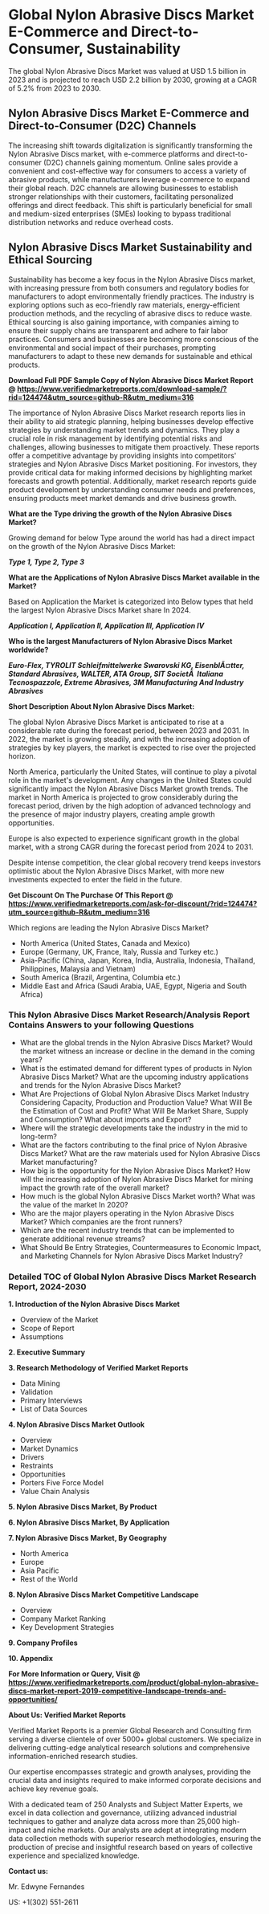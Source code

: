 <h1>Global Nylon Abrasive Discs Market E-Commerce and Direct-to-Consumer, Sustainability</h1><p class=""><p>The global Nylon Abrasive Discs Market was valued at USD 1.5 billion in 2023 and is projected to reach USD 2.2 billion by 2030, growing at a CAGR of 5.2% from 2023 to 2030.</p><h2>Nylon Abrasive Discs Market E-Commerce and Direct-to-Consumer (D2C) Channels</h2><p>The increasing shift towards digitalization is significantly transforming the Nylon Abrasive Discs market, with e-commerce platforms and direct-to-consumer (D2C) channels gaining momentum. Online sales provide a convenient and cost-effective way for consumers to access a variety of abrasive products, while manufacturers leverage e-commerce to expand their global reach. D2C channels are allowing businesses to establish stronger relationships with their customers, facilitating personalized offerings and direct feedback. This shift is particularly beneficial for small and medium-sized enterprises (SMEs) looking to bypass traditional distribution networks and reduce overhead costs.</p><h2>Nylon Abrasive Discs Market Sustainability and Ethical Sourcing</h2><p>Sustainability has become a key focus in the Nylon Abrasive Discs market, with increasing pressure from both consumers and regulatory bodies for manufacturers to adopt environmentally friendly practices. The industry is exploring options such as eco-friendly raw materials, energy-efficient production methods, and the recycling of abrasive discs to reduce waste. Ethical sourcing is also gaining importance, with companies aiming to ensure their supply chains are transparent and adhere to fair labor practices. Consumers and businesses are becoming more conscious of the environmental and social impact of their purchases, prompting manufacturers to adapt to these new demands for sustainable and ethical products.</p></p><p class=""><strong>Download Full PDF Sample Copy of Nylon Abrasive Discs Market Report @ <a href="https://www.verifiedmarketreports.com/download-sample/?rid=124474&utm_source=github-R&utm_medium=316" target="_blank">https://www.verifiedmarketreports.com/download-sample/?rid=124474&utm_source=github-R&utm_medium=316</a></strong></p><p>The importance of&nbsp;Nylon Abrasive Discs Market research reports lies in their ability to aid strategic planning, helping businesses develop effective strategies by understanding market trends and dynamics. They play a crucial role in risk management by identifying potential risks and challenges, allowing businesses to mitigate them proactively. These reports offer a competitive advantage by providing insights into competitors' strategies and Nylon Abrasive Discs Market positioning. For investors, they provide critical data for making informed decisions by highlighting market forecasts and growth potential. Additionally, market research reports guide product development by understanding consumer needs and preferences, ensuring products meet market demands and drive business growth.</p><p><strong>What are the&nbsp;Type driving the growth of the Nylon Abrasive Discs Market?</strong></p><p id="" class="">Growing demand for below Type around the world has had a direct impact on the growth of the Nylon Abrasive Discs Market:</p><p class=""><em><strong>Type 1, Type 2, Type 3</strong></em></p><p class=""><strong>What are the&nbsp;Applications&nbsp;of Nylon Abrasive Discs Market available in the Market?</strong></p><p id="" class="">Based on Application the Market is categorized into Below types that held the largest Nylon Abrasive Discs Market share In 2024.</p><p class=""><em><strong>Application I, Application II, Application III, Application IV</strong></em></p><p class=""><strong>Who is the largest Manufacturers of Nylon Abrasive Discs Market worldwide?</strong></p><p><em><strong>Euro-Flex, TYROLIT Schleifmittelwerke Swarovski KG, EisenblÃ¤tter, Standard Abrasives, WALTER, ATA Group, SIT SocietÃ  Italiana Tecnospazzole, Extreme Abrasives, 3M Manufacturing And Industry Abrasives</strong></em></p><p id="" class=""><strong>Short Description About Nylon Abrasive Discs Market:</strong></p><p>The global Nylon Abrasive Discs Market is anticipated to rise at a considerable rate during the forecast period, between 2023 and 2031. In 2022, the market is growing steadily, and with the increasing adoption of strategies by key players, the market is expected to rise over the projected horizon.</p><p>North America, particularly the United States, will continue to play a pivotal role in the market's development. Any changes in the United States could significantly impact the Nylon Abrasive Discs Market growth trends. The market in North America is projected to grow considerably during the forecast period, driven by the high adoption of advanced technology and the presence of major industry players, creating ample growth opportunities.</p><p>Europe is also expected to experience significant growth in the global market, with a strong CAGR during the forecast period from 2024 to 2031.</p><p>Despite intense competition, the clear global recovery trend keeps investors optimistic about the Nylon Abrasive Discs Market, with more new investments expected to enter the field in the future.</p><p id="" class=""><strong>Get Discount On The Purchase Of This Report @ <a href="https://www.verifiedmarketreports.com/ask-for-discount/?rid=124474?utm_source=github-R&utm_medium=316" target="_blank">https://www.verifiedmarketreports.com/ask-for-discount/?rid=124474?utm_source=github-R&utm_medium=316</a></strong></p><p class="">Which regions are leading the Nylon Abrasive Discs Market?</p><ul><li>North America (United States, Canada and Mexico)</li><li>Europe (Germany, UK, France, Italy, Russia and Turkey etc.)</li><li>Asia-Pacific (China, Japan, Korea, India, Australia, Indonesia, Thailand, Philippines, Malaysia and Vietnam)</li><li>South America (Brazil, Argentina, Columbia etc.)</li><li>Middle East and Africa (Saudi Arabia, UAE, Egypt, Nigeria and South Africa)</li></ul><h3 id="" class="">This Nylon Abrasive Discs Market Research/Analysis Report Contains Answers to your following Questions</h3><ul><li>What are the global trends in the Nylon Abrasive Discs Market? Would the market witness an increase or decline in the demand in the coming years?</li><li>What is the estimated demand for different types of products in Nylon Abrasive Discs Market? What are the upcoming industry applications and trends for the Nylon Abrasive Discs Market?</li><li>What Are Projections of Global Nylon Abrasive Discs Market Industry Considering Capacity, Production and Production Value? What Will Be the Estimation of Cost and Profit? What Will Be Market Share, Supply and Consumption? What about imports and Export?</li><li>Where will the strategic developments take the industry in the mid to long-term?</li><li>What are the factors contributing to the final price of Nylon Abrasive Discs Market? What are the raw materials used for Nylon Abrasive Discs Market manufacturing?</li><li>How big is the opportunity for the Nylon Abrasive Discs Market? How will the increasing adoption of Nylon Abrasive Discs Market for mining impact the growth rate of the overall market?</li><li>How much is the global Nylon Abrasive Discs Market worth? What was the value of the market In 2020?</li><li>Who are the major players operating in the Nylon Abrasive Discs Market? Which companies are the front runners?</li><li>Which are the recent industry trends that can be implemented to generate additional revenue streams?</li><li>What Should Be Entry Strategies, Countermeasures to Economic Impact, and Marketing Channels for Nylon Abrasive Discs Market Industry?</li></ul><h3 id="" class="">Detailed TOC of Global Nylon Abrasive Discs Market Research Report, 2024-2030</h3><p id="" class=""><strong>1. Introduction of the Nylon Abrasive Discs Market</strong></p><ul><li>Overview of the Market</li><li>Scope of Report</li><li>Assumptions</li></ul><p id="" class=""><strong>2. Executive Summary</strong></p><p id="" class=""><strong>3. Research Methodology of Verified Market Reports</strong></p><ul><li>Data Mining</li><li>Validation</li><li>Primary Interviews</li><li>List of Data Sources</li></ul><p id="" class=""><strong>4. Nylon Abrasive Discs Market Outlook</strong></p><ul><li>Overview</li><li>Market Dynamics</li><li>Drivers</li><li>Restraints</li><li>Opportunities</li><li>Porters Five Force Model</li><li>Value Chain Analysis</li></ul><p id="" class=""><strong>5. Nylon Abrasive Discs Market, By Product</strong></p><p id="" class=""><strong>6. Nylon Abrasive Discs Market, By Application</strong></p><p id="" class=""><strong>7. Nylon Abrasive Discs Market, By Geography</strong></p><ul><li>North America</li><li>Europe</li><li>Asia Pacific</li><li>Rest of the World</li></ul><p id="" class=""><strong>8. Nylon Abrasive Discs Market Competitive Landscape</strong></p><ul><li>Overview</li><li>Company Market Ranking</li><li>Key Development Strategies</li></ul><p id="" class=""><strong>9. Company Profiles</strong></p><p id="" class=""><strong>10. Appendix</strong></p><p id="" class=""><strong>For More Information or Query, Visit @ <a href="https://www.verifiedmarketreports.com/product/global-nylon-abrasive-discs-market-report-2019-competitive-landscape-trends-and-opportunities/" target="_blank">https://www.verifiedmarketreports.com/product/global-nylon-abrasive-discs-market-report-2019-competitive-landscape-trends-and-opportunities/</a></strong></p><p id="" class=""><strong>About Us: Verified Market Reports</strong></p><p id="" class="">Verified Market Reports is a premier Global Research and Consulting firm serving a diverse clientele of over 5000+ global customers. We specialize in delivering cutting-edge analytical research solutions and comprehensive information-enriched research studies.</p><p id="" class="">Our expertise encompasses strategic and growth analyses, providing the crucial data and insights required to make informed corporate decisions and achieve key revenue goals.</p><p id="" class="">With a dedicated team of 250 Analysts and Subject Matter Experts, we excel in data collection and governance, utilizing advanced industrial techniques to gather and analyze data across more than 25,000 high-impact and niche markets. Our analysts are adept at integrating modern data collection methods with superior research methodologies, ensuring the production of precise and insightful research based on years of collective experience and specialized knowledge.</p><p id="" class=""><strong>Contact us:</strong></p><p id="" class="">Mr. Edwyne Fernandes</p><p id="" class="">US: +1(302) 551-2611</p>